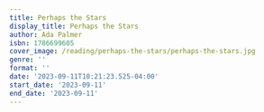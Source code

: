 ```yaml
---
title: Perhaps the Stars
display_title: Perhaps the Stars
author: Ada Palmer
isbn: 1786699605
cover_image: /reading/perhaps-the-stars/perhaps-the-stars.jpg
genre: ''
format: ''
date: '2023-09-11T10:21:23.525-04:00'
start_date: '2023-09-11'
end_date: '2023-09-11'
---
```


